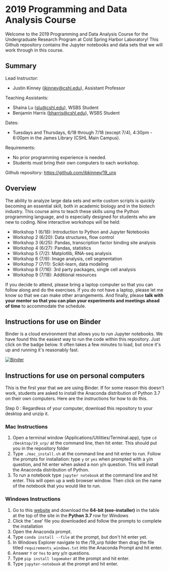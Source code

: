 # 2019 Programming and Data Analysis Course

Welcome to the 2019 Programming and Data Analysis Course for the Undergraduate Research Program at Cold Spring Harbor Laboratory! This Github repository contains the Jupyter notebooks and data sets that we will work through in this course. 


## Summary

Lead Instructor: 
- Justin Kinney (<jkinney@cshl.edu>), Assistant Professor

Teaching Assistants: 
- Shaina Lu (<slu@cshl.edu>), WSBS Student
- Benjamin Harris (<bharris@cshl.edu>), WSBS Student

Dates: 
- Tuesdays and Thursdays, 6/18 through 7/18 (except 7/4), 4:30pm - 6:00pm in the James Library (CSHL Main Campus).

Requirements:
- No prior programming experience is needed.
- Students must bring their own computers to each workshop.

Github repository: https://github.com/jbkinney/19_urp

## Overview

The ability to analyze large data sets and write custom scripts is quickly becoming an essential skill, both in academic biology and in the biotech industry.  This course aims to teach these skills using the Python programming language, and is especially designed for students who are new to coding. Nine interactive workshops will be held:

- Workshop 1 (6/18): Introduction to Python and Jupyter Notebooks 
- Workshop 2 (6/20): Data structures, flow control
- Workshop 3 (6/25): Pandas, transcription factor binding site analysis
- Workshop 4 (6/27): Pandas, statistics
- Workshop 5 (7/2): Matplotlib, RNA-seq analysis
- Workshop 6 (7/9): Image analysis, cell segmentation
- Workshop 7 (7/11): Scikit-learn, data modeling
- Workshop 8 (7/16): 3rd party packages, single cell analysis
- Workshop 9 (7/18): Additional resources

If you decide to attend, please bring a laptop computer so that you can follow along and do the exercises. If you do not have a laptop, please let me know  so that we can make other arrangements. And finally, please **talk with your mentor so that you can plan your experiments and meetings ahead of time** to accommodate the schedule. 

## Instructions for use on Binder

Binder is a cloud environment that allows you to run Jupyter notebooks. We have found this the easiest way to run the code within this repository. Just click on the badge below. It often takes a few minutes to load, but once it's up and running it's reasonably fast. 

[![Binder](https://mybinder.org/badge_logo.svg)](https://mybinder.org/v2/gh/jbkinney/19_urp/master)

## Instructions for use on personal computers

This is the first year that we are using Binder. If for some reason this  doesn't work, students are asked to install the Anaconda distribution of Python 3.7 on their own computers. Here are the instructions for how to do this.

Step 0 : Regardless of your computer, download this repository to your desktop and unzip it.

### Mac Instructions

1. Open a terminal window (Applications/Utilities/Terminal.app), type `cd /Desktop/19_urp/` at the command line, then hit enter. This should put you in the repository folder
2. Type `./mac_install.sh` at the command line and hit enter to run. Follow the prompts for installation: type `y` or `yes` when prompted with a y/n question, and hit enter when asked a non y/n question. This will install the Anaconda distribution of Python.
3. To run a notebook type `jupyter notebook` at the command line and hit enter. This will open up a web browser window. Then click on the name of the notebook that you would like to run.

### Windows Instructions

1. Go to this [website](https://docs.conda.io/en/latest/miniconda.html) and download the **64-bit (exe-installer)** in the table at the top of the site in the **Python 3.7** row for Windows 
2. Click the '.exe' file you downloaded and follow the prompts to complete the installation
3. Open the Anaconda prompt.
4. Type `conda install --file` at the prompt, but don't hit enter yet.
5. In Windows Explorer navigate to the /19_urp folder then drag the file titled `requirements_windows.txt` into the Anaconda Prompt and hit enter.
6. Answer `Y` or `Yes` to any y/n questions.
7. Type `pip install logomaker` at the prompt and hit enter.
8. Type `jupyter-notebook` at the prompt and hit enter.
